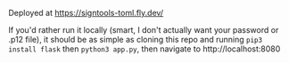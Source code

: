 Deployed at https://signtools-toml.fly.dev/

If you'd rather run it locally (smart, I don't actually want your password or .p12 file), it should be as simple as cloning this repo and running `pip3 install flask` then `python3 app.py`, then navigate to http://localhost:8080
